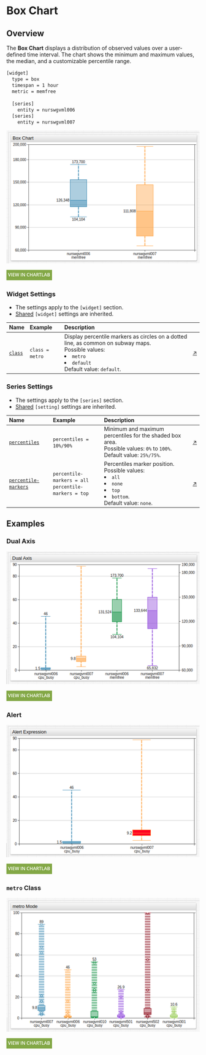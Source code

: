 # Box Chart

## Overview

The **Box Chart** displays a distribution of observed values over a user-defined time interval. The chart shows the minimum and maximum values, the median, and a customizable percentile range.

```ls
[widget]
  type = box
  timespan = 1 hour
  metric = memfree

  [series]
    entity = nurswgvml006
  [series]
    entity = nurswgvml007
```

![](./images/box-chart-title-2.png)

[![](../../images/button.png)](https://apps.axibase.com/chartlab/81e2eaad)

### Widget Settings

* The settings apply to the `[widget]` section.
* [Shared](../shared/README.md) `[widget]` settings are inherited.

Name |Example |Description |&nbsp;
:--|:--|:--|:--
[`class`](#class) | `class = metro` | Display percentile markers as circles on a dotted line, as common on subway maps.<br>Possible values:<br><li>`metro`<br><li>`default`<br>Default value: `default`.| [↗](https://apps.axibase.com/chartlab/c147cb06)

### Series Settings

* The settings apply to the `[series]` section.
* [Shared](../shared/README.md) `[setting]` settings are inherited.

Name |Example |Description |&nbsp;
:--|:--|:--|:--
[`percentiles`](#percentiles) | `percentiles = 10%/90%` | Minimum and maximum percentiles for the shaded box area.<br>Possible values: `0%` to `100%`.<br>Default value: `25%/75%`.| [↗](https://apps.axibase.com/chartlab/5a6925f5)
[`percentile-markers`](#percentile-markers)| `percentile-markers = all`<br>`percentile-markers = top` | Percentiles marker position.<br>Possible values:<br><li>`all`<br><li>`none`<br><li>`top`<br><li>`bottom`.<br>Default value: `none`.|[↗](https://apps.axibase.com/chartlab/866a4521)

## Examples

### Dual Axis

![](./images/dual-axis.png)

[![](../../images/button.png)](https://apps.axibase.com/chartlab/8544efb0)

### Alert

![](./images/alert-expression-1.png)

[![](../../images/button.png)](https://apps.axibase.com/chartlab/84397e8d)

### `metro` Class

![](./images/metro-mode-1.png)

[![](../../images/button.png)](https://apps.axibase.com/chartlab/61dd4397)
